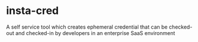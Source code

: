 # insta-cred
A self service tool which creates ephemeral credential that can be checked-out and checked-in by developers in an enterprise SaaS environment 
